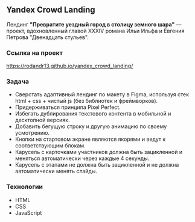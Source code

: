 ## Yandex Crowd Landing

Лендинг **"Превратите уездный город в столицу земного шара"** — проект, вдохновленный главой XXXIV романа Ильи Ильфа и Евгения Петрова "Двенадцать стульев".

### Ссылка на проект
https://rodandr13.github.io/yandex_crowd_landing/

### Задача
* Сверстать адаптивный лендинг по макету в Figma, используя стек html + css + чистый js (без библиотек и фреймворков).
* Придерживаться принципа Pixel Perfect.
* Избегать дублирования текстового контента в мобильной и десктопной версиях.
* Добавить бегущую строку и другую анимацию по своему усмотрению.
* Кнопки на стартовом экране являются якорями и ведут к соответствующим блокам.
* Карусель с карточками участников должна быть зацикленной и меняться автоматически через каждые 4 секунды.
* Карусель с этапами не должна быть зацикленной и не должна автоматически менять слайды.

### Технологии
* HTML
* CSS
* JavaScript
